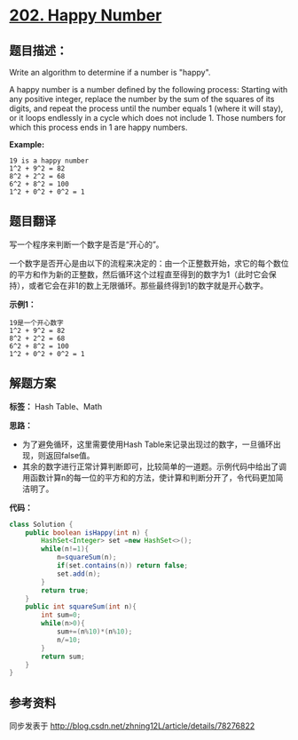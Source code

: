 # [202. Happy Number](https://leetcode.com/problems/happy-number/description/)

## 题目描述：

Write an algorithm to determine if a number is "happy".

A happy number is a number defined by the following process: Starting with any positive integer, replace the number by the sum of the squares of its digits, and repeat the process until the number equals 1 (where it will stay), or it loops endlessly in a cycle which does not include 1. Those numbers for which this process ends in 1 are happy numbers.

**Example:**

```
19 is a happy number
1^2 + 9^2 = 82
8^2 + 2^2 = 68
6^2 + 8^2 = 100
1^2 + 0^2 + 0^2 = 1
```

## 题目翻译

写一个程序来判断一个数字是否是“开心的”。

一个数字是否开心是由以下的流程来决定的：由一个正整数开始，求它的每个数位的平方和作为新的正整数，然后循环这个过程直至得到的数字为1（此时它会保持），或者它会在非1的数上无限循环。那些最终得到1的数字就是开心数字。

**示例1：**

```
19是一个开心数字
1^2 + 9^2 = 82
8^2 + 2^2 = 68
6^2 + 8^2 = 100
1^2 + 0^2 + 0^2 = 1
```


## 解题方案

**标签：** Hash Table、Math

**思路：** 

- 为了避免循环，这里需要使用Hash Table来记录出现过的数字，一旦循环出现，则返回false值。
- 其余的数字进行正常计算判断即可，比较简单的一道题。示例代码中给出了调用函数计算n的每一位的平方和的方法，使计算和判断分开了，令代码更加简洁明了。

**代码：**

```java
class Solution {
    public boolean isHappy(int n) {
        HashSet<Integer> set =new HashSet<>();
        while(n!=1){
            n=squareSum(n);
            if(set.contains(n)) return false;
            set.add(n);
        }
        return true;
    }
    public int squareSum(int n){
        int sum=0;
        while(n>0){
            sum+=(n%10)*(n%10);
            n/=10;
        }
        return sum;
    }
}
```
 
## 参考资料

同步发表于 http://blog.csdn.net/zhning12L/article/details/78276822